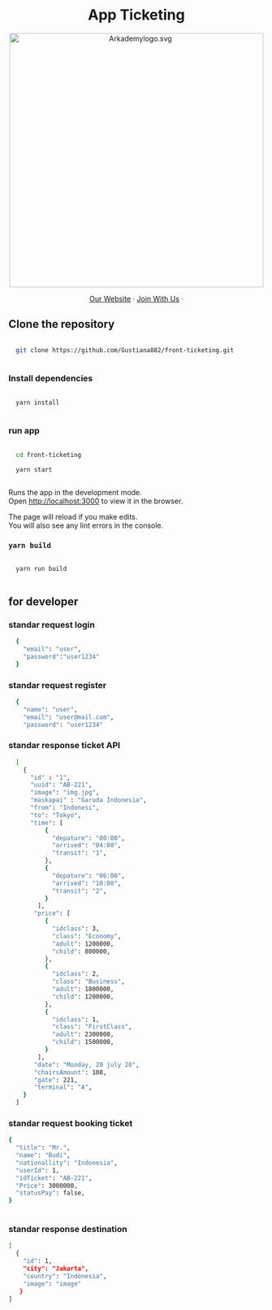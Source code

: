 <h1 align="center">
  App Ticketing
</h1>

<p align="center"><img src="https://www.arkademy.com/img/logo%20arkademy.1c82cf5c.svg" width="500px" alt="Arkademylogo.svg" /></p>

<p align="center">
    <a href="https://www.arkademy.com/" target="blank">Our Website</a>
    ·
    <a href="https://www.arkademy.com/auth/signup">Join With Us</a>
    ·
</p>

## Clone the repository

```bash

  git clone https://github.com/Gustiana882/front-ticketing.git
  
```

### Install dependencies
```bash

  yarn install
  
```

### run app
```bash

  cd front-ticketing

  yarn start
  
```

Runs the app in the development mode.\
Open [http://localhost:3000](http://localhost:3000) to view it in the browser.

The page will reload if you make edits.\
You will also see any lint errors in the console.

### `yarn build`

```bash

  yarn run build
  
```
## for developer

### standar request login 
```bash
  {
    "email": "user",
    "password":"user1234"
  }
```

### standar request register
```bash
  {
    "name": "user",
    "email": "user@mail.com",
    "password": "user1234"
```

### standar response ticket API
```bash
  [
    { 
      "id" : "1",
      "uuid": "AB-221",
      "image": "img.jpg",
      "maskapai" : "Garuda Indonesia",
      "from": "Indonesi",
      "to": "Tokyo",
      "time": [
          {
            "depature": "00:00",
            "arrived": "04:00",
            "transit": "1",
          },
          {
            "depature": "06:00",
            "arrived": "10:00",
            "transit": "2",
          }
        ],
       "price": [
          {
            "idclass": 3,
            "class": "Economy",
            "adult": 1200000,
            "child": 800000,
          },
          {
            "idclass": 2,
            "class": "Business",
            "adult": 1800000,
            "child": 1200000,
          },
          {
            "idclass": 1,
            "class": "FirstClass",
            "adult": 2300000,
            "child": 1500000,
          }
        ],
       "date": "Monday, 20 july 20",
       "chairsAmount": 108,
       "gate": 221,
       "terminal": "A",
    }
  ]
```

### standar request booking ticket
```bash
{
  "title": "Mr.",
  "name": "Budi",
  "nationallity": "Indonesia",
  "userId": 1,
  "idTicket": "AB-221",
  "Price": 3000000,
  "statusPay": false,
}
  
```

### standar response destination
```bash
[
  {
    "id": 1,
    "city": "Jakarta",
    "country": "Indonesia",
    "image": "image"
   }
]
```
